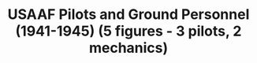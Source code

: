 ---
layout: product
title: "USAAF Pilots and Ground Personnel (1941-1945)  (5 figures - 3 pilots, 2 mechanics)"
price: "1300" 
desc: "Maketa"
img_path: "/assets/img/ICM 48083.webp"
brand: "N/A"
available: false
special_offer: false
new: false
soon: false
cat: "010000"
subcat: "013600"
subsubcat: "0N/A"
sifra: "ICM 48083"
popular: false
spec: false
---